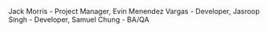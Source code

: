 Jack Morris - Project Manager, Evin Menendez Vargas - Developer, Jasroop Singh - Developer, Samuel Chung - BA/QA
